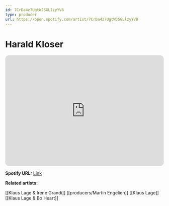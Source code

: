 ```yaml
---
id: 7CrDa4z7UgtWJSGLlzyYV8
type: producer
url: https://open.spotify.com/artist/7CrDa4z7UgtWJSGLlzyYV8
---
```

# Harald Kloser

<iframe style="border-radius:12px" src="https://open.spotify.com/embed/artist/7CrDa4z7UgtWJSGLlzyYV8" width="100%" height="352" frameBorder="0" allowfullscreen="" allow="autoplay; clipboard-write; encrypted-media; fullscreen; picture-in-picture" loading="lazy"></iframe>

**Spotify URL:** [Link](https://open.spotify.com/artist/7CrDa4z7UgtWJSGLlzyYV8)

**Related artists:**

[[Klaus Lage & Irene Grandi]]
[[producers/Martin Engelien]]
[[Klaus Lage]]
[[Klaus Lage & Bo Heart]]
